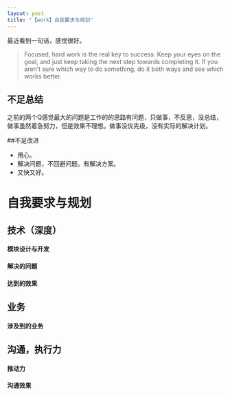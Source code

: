 ```yaml
---
layout: post
title: "【work】自我要求与规划"
---
```



最近看到一句话，感觉很好。
> Focused, hard work is the real key to success. Keep your eyes on the goal, and just keep taking the next step towards completing it. If you aren’t sure which way to do something, do it both ways and see which works better.


## 不足总结

之前的两个Q感觉最大的问题是工作的的思路有问题，只做事，不反思，没总结，做事虽然着急努力，但是效果不理想。做事没优先级，没有实际的解决计划。

##不足改进
+ 用心。
+ 解决问题，不回避问题。有解决方案。
+  又快又好。


# 自我要求与规划

## 技术（深度）

#### 模块设计与开发
#### 解决的问题
#### 达到的效果

## 业务

#### 涉及到的业务


## 沟通，执行力

#### 推动力
#### 沟通效果
